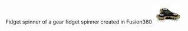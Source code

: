 <div align="center">
    Fidget spinner of a gear fidget spinner created in Fusion360
    <img src="cover.png" width="80"/>
</div>
